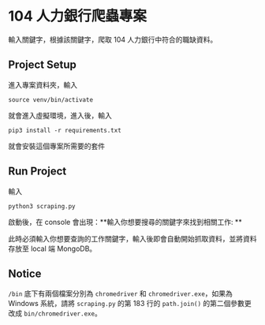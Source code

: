# 104 人力銀行爬蟲專案

輸入關鍵字，根據該關鍵字，爬取 104 人力銀行中符合的職缺資料。

## Project Setup

進入專案資料夾，輸入

```
source venv/bin/activate
```

就會進入虛擬環境，進入後，輸入

```
pip3 install -r requirements.txt
```

就會安裝這個專案所需要的套件

## Run Project

輸入

```
python3 scraping.py
```

啟動後，在 console 會出現：**輸入你想要搜尋的關鍵字來找到相關工作: **

此時必須輸入你想要查詢的工作關鍵字，輸入後即會自動開始抓取資料，並將資料存放至 local 端 MongoDB。

## Notice

`/bin` 底下有兩個檔案分別為 `chromedriver` 和 `chromedriver.exe`，如果為 Windows 系統，請將 `scraping.py` 的第 183 行的 `path.join()` 的第二個參數更改成 `bin/chromedriver.exe`。